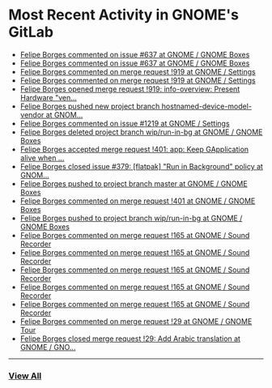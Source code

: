 # Most Recent Activity in GNOME's GitLab

<!-- BLOG-POST-LIST:START -->
- [Felipe Borges commented on issue #637 at GNOME / GNOME Boxes](https://gitlab.gnome.org/GNOME/gnome-boxes/-/issues/637#note_989941)
- [Felipe Borges commented on issue #637 at GNOME / GNOME Boxes](https://gitlab.gnome.org/GNOME/gnome-boxes/-/issues/637#note_989812)
- [Felipe Borges commented on merge request !919 at GNOME / Settings](https://gitlab.gnome.org/GNOME/gnome-control-center/-/merge_requests/919#note_989780)
- [Felipe Borges commented on merge request !919 at GNOME / Settings](https://gitlab.gnome.org/GNOME/gnome-control-center/-/merge_requests/919#note_987345)
- [Felipe Borges opened merge request !919: info-overview: Present Hardware &quot;ven...](https://gitlab.gnome.org/GNOME/gnome-control-center/-/merge_requests/919)
- [Felipe Borges pushed new project branch hostnamed-device-model-vendor at GNOM...](https://gitlab.gnome.org/GNOME/gnome-control-center/-/commits/hostnamed-device-model-vendor)
- [Felipe Borges commented on issue #1219 at GNOME / Settings](https://gitlab.gnome.org/GNOME/gnome-control-center/-/issues/1219#note_987109)
- [Felipe Borges deleted project branch wip/run-in-bg at GNOME / GNOME Boxes](https://gitlab.gnome.org/GNOME/gnome-boxes/-/commits/wip/run-in-bg)
- [Felipe Borges accepted merge request !401: app: Keep GApplication alive when ...](https://gitlab.gnome.org/GNOME/gnome-boxes/-/merge_requests/401)
- [Felipe Borges closed issue #379: [flatpak] &quot;Run in Background&quot; policy at GNOM...](https://gitlab.gnome.org/GNOME/gnome-boxes/-/issues/379)
- [Felipe Borges pushed to project branch master at GNOME / GNOME Boxes](https://gitlab.gnome.org/GNOME/gnome-boxes/-/compare/74580034dc58842009ca315a486cec2191f47d97...48fed39634553d0d745a7a467cc2c088505732c4)
- [Felipe Borges commented on merge request !401 at GNOME / GNOME Boxes](https://gitlab.gnome.org/GNOME/gnome-boxes/-/merge_requests/401#note_985469)
- [Felipe Borges pushed to project branch wip/run-in-bg at GNOME / GNOME Boxes](https://gitlab.gnome.org/GNOME/gnome-boxes/-/compare/4cfde64ac3644ffd79aaf5eefad05a2f921697c7...48fed39634553d0d745a7a467cc2c088505732c4)
- [Felipe Borges commented on merge request !165 at GNOME / Sound Recorder](https://gitlab.gnome.org/GNOME/gnome-sound-recorder/-/merge_requests/165#note_980581)
- [Felipe Borges commented on merge request !165 at GNOME / Sound Recorder](https://gitlab.gnome.org/GNOME/gnome-sound-recorder/-/merge_requests/165#note_980579)
- [Felipe Borges commented on merge request !165 at GNOME / Sound Recorder](https://gitlab.gnome.org/GNOME/gnome-sound-recorder/-/merge_requests/165#note_980578)
- [Felipe Borges commented on merge request !165 at GNOME / Sound Recorder](https://gitlab.gnome.org/GNOME/gnome-sound-recorder/-/merge_requests/165#note_980577)
- [Felipe Borges commented on merge request !165 at GNOME / Sound Recorder](https://gitlab.gnome.org/GNOME/gnome-sound-recorder/-/merge_requests/165#note_980576)
- [Felipe Borges commented on merge request !29 at GNOME / GNOME Tour](https://gitlab.gnome.org/GNOME/gnome-tour/-/merge_requests/29#note_980573)
- [Felipe Borges closed merge request !29: Add Arabic translation at GNOME / GNO...](https://gitlab.gnome.org/GNOME/gnome-tour/-/merge_requests/29)
<!-- BLOG-POST-LIST:END -->

___

### [View All](https://gitlab.gnome.org/users/felipeborges/activity)
